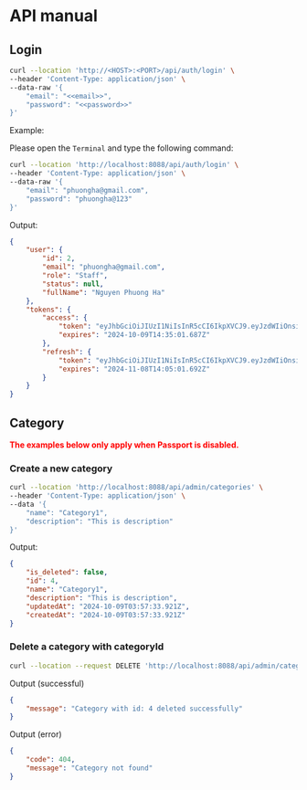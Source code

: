 # API manual
## Login 
```bash
curl --location 'http://<HOST>:<PORT>/api/auth/login' \
--header 'Content-Type: application/json' \
--data-raw '{
    "email": "<<email>>",
    "password": "<<password>>"
}'
```
Example: 

Please open the `Terminal` and type the following command: 
```bash
curl --location 'http://localhost:8088/api/auth/login' \
--header 'Content-Type: application/json' \
--data-raw '{
    "email": "phuongha@gmail.com",
    "password": "phuongha@123"
}'
```

Output:
```json
{
    "user": {
        "id": 2,
        "email": "phuongha@gmail.com",
        "role": "Staff",
        "status": null,
        "fullName": "Nguyen Phuong Ha"
    },
    "tokens": {
        "access": {
            "token": "eyJhbGciOiJIUzI1NiIsInR5cCI6IkpXVCJ9.eyJzdWIiOnsiaWQiOjIsImVtYWlsIjoicGh1b25naGFAZ21haWwuY29tIiwicm9sZSI6IlN0YWZmIn0sImlhdCI6MTcyODQ4MjcwMSwiZXhwIjoxNzI4NDg0NTAxLCJ0eXBlIjoiYWNjZXNzIn0.eKePbj-aHp_ATjmKsruZonKD5IbJEM96-slNb2c_FNg",
            "expires": "2024-10-09T14:35:01.687Z"
        },
        "refresh": {
            "token": "eyJhbGciOiJIUzI1NiIsInR5cCI6IkpXVCJ9.eyJzdWIiOnsiaWQiOjIsImVtYWlsIjoicGh1b25naGFAZ21haWwuY29tIiwicm9sZSI6IlN0YWZmIn0sImlhdCI6MTcyODQ4MjcwMSwiZXhwIjoxNzMxMDc0NzAxLCJ0eXBlIjoicmVmcmVzaCJ9.qhXlrG0TW0x4RFzQuTxhFr6d9hC-kYl8jV1pXxOb_qQ",
            "expires": "2024-11-08T14:05:01.692Z"
        }
    }
}
```

## Category

<span style="color:red">**The examples below only apply when Passport is disabled.**</span>

### Create a new category
```bash
curl --location 'http://localhost:8088/api/admin/categories' \
--header 'Content-Type: application/json' \
--data '{
    "name": "Category1",
    "description": "This is description"
}'
```

Output:
```json
{
    "is_deleted": false,
    "id": 4,
    "name": "Category1",
    "description": "This is description",
    "updatedAt": "2024-10-09T03:57:33.921Z",
    "createdAt": "2024-10-09T03:57:33.921Z"
}
```

### Delete a category with categoryId
```bash
curl --location --request DELETE 'http://localhost:8088/api/admin/categories/4'
```

Output (successful)
```json
{
    "message": "Category with id: 4 deleted successfully"
}
```

Output (error)

```json
{
    "code": 404,
    "message": "Category not found"
}
```